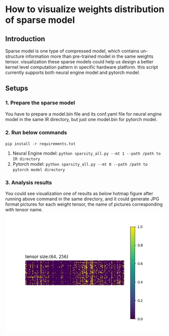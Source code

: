 # How to visualize weights distribution of sparse model
## Introduction 
Sparse model is one type of compressed model, which contains un-structure information more than pre-trained model in the same weights tensor. visualization these sparse models could help us design a better kernel level computation pattern in specific hardware platform. this script currently supports both neural engine model and pytorch model.
## Setups
### 1. Prepare the sparse model 
You have to prepare a model.bin file and its conf.yaml file for neural engine model in the same IR directory, but just one model.bin for pytorch model.
### 2. Run below commands
`pip install -r requirements.txt`
1. Neural Engine model: `python sparsity_all.py --mt 1 --path /path to IR directory`
2. Pytorch model: `python sparsity_all.py --mt 0 --path /path to pytorch model directory`

### 3. Analysis results
You could see visualization one of results as below hotmap figure after running above command in the same directory, and it could generate JPG format pictures for each weight tensor, the name of pictures corresponding with tensor name.
![Sample figure](sample_figure.jpg)
